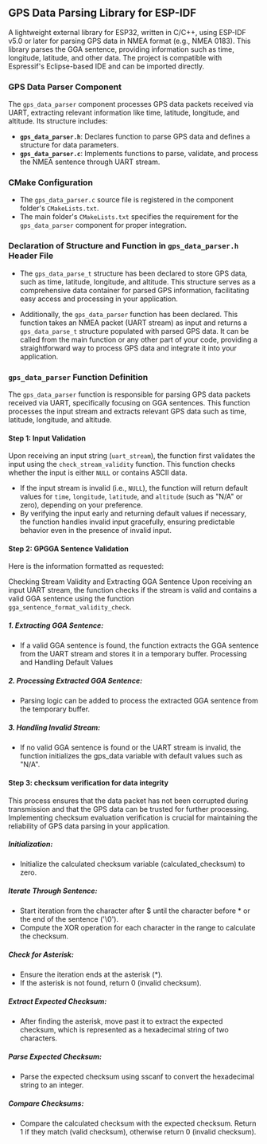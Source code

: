 ## GPS Data Parsing Library for ESP-IDF

A lightweight external library for ESP32, written in C/C++, using ESP-IDF v5.0 or later for parsing GPS data in NMEA format (e.g., NMEA 0183). This library parses the GGA sentence, providing information such as time, longitude, latitude, and other data. The project is compatible with Espressif's Eclipse-based IDE and can be imported directly.

### GPS Data Parser Component

The `gps_data_parser` component processes GPS data packets received via UART, extracting relevant information like time, latitude, longitude, and altitude. Its structure includes:

- **`gps_data_parser.h`**: Declares function to parse GPS data and defines a structure for data parameters.
- **`gps_data_parser.c`**: Implements functions to parse, validate, and process the NMEA sentence through UART stream.

### CMake Configuration

- The `gps_data_parser.c` source file is registered in the component folder's `CMakeLists.txt`.
- The main folder's `CMakeLists.txt` specifies the requirement for the `gps_data_parser` component for proper integration.




### Declaration of Structure and Function in `gps_data_parser.h` Header File

- The `gps_data_parse_t` structure has been declared to store GPS data, such as time, latitude, longitude, and altitude. This structure serves as a comprehensive data container for parsed GPS information, facilitating easy access and processing in your application.

- Additionally, the `gps_data_parser` function has been declared. This function takes an NMEA packet (UART stream) as input and returns a `gps_data_parse_t` structure populated with parsed GPS data. It can be called from the main function or any other part of your code, providing a straightforward way to process GPS data and integrate it into your application.



### `gps_data_parser` Function Definition

The `gps_data_parser`  function is responsible for parsing GPS data packets received via UART, specifically focusing on GGA sentences. This function processes the input stream and extracts relevant GPS data such as time, latitude, longitude, and altitude.

#### Step 1: Input Validation

Upon receiving an input string (`uart_stream`), the function first validates the input using the `check_stream_validity` function. This function checks whether the input is either `NULL` or contains ASCII data.

- If the input stream is invalid (i.e., `NULL`), the function will return default values for `time`, `longitude`, `latitude`, and `altitude` (such as "N/A" or zero), depending on your preference.
- By verifying the input early and returning default values if necessary, the function handles invalid input gracefully, ensuring predictable behavior even in the presence of invalid input.

#### Step 2: GPGGA Sentence Validation

Here is the information formatted as requested:

Checking Stream Validity and Extracting GGA Sentence
Upon receiving an input UART stream, the function checks if the stream is valid and contains a valid GGA sentence using the function `gga_sentence_format_validity_check`.

##### 1. Extracting GGA Sentence:
- If a valid GGA sentence is found, the function extracts the GGA sentence from the UART stream and stores it in a temporary buffer.
Processing and Handling Default Values

##### 2. Processing Extracted GGA Sentence:
- Parsing logic can be added to process the extracted GGA sentence from the temporary buffer.

##### 3. Handling Invalid Stream:
- If no valid GGA sentence is found or the UART stream is invalid, the function initializes the gps_data variable with default values such as "N/A".

#### Step 3: checksum verification for data integrity
This process ensures that the data packet has not been corrupted during transmission and that the GPS data can be trusted for further processing. Implementing checksum evaluation verification is crucial for maintaining the reliability of GPS data parsing in your application.
##### Initialization:
- Initialize the calculated checksum variable (calculated_checksum) to zero.

##### Iterate Through Sentence:
- Start iteration from the character after $ until the character before * or the end of the sentence ('\0').
- Compute the XOR operation for each character in the range to calculate the checksum.

##### Check for Asterisk:
- Ensure the iteration ends at the asterisk (*).
- If the asterisk is not found, return 0 (invalid checksum).

##### Extract Expected Checksum:
- After finding the asterisk, move past it to extract the expected checksum, which is represented as a hexadecimal string of two characters.

##### Parse Expected Checksum:
- Parse the expected checksum using sscanf to convert the hexadecimal string to an integer.
##### Compare Checksums:
- Compare the calculated checksum with the expected checksum.
Return 1 if they match (valid checksum), otherwise return 0 (invalid checksum).

